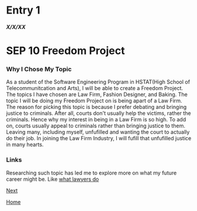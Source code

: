 # Entry 1
##### X/X/XX

<h1>SEP 10 Freedom Project</h1>
<h3> Why I Chose My Topic</h3>

<p>As a student of the Software Engineering Program in HSTAT(High School of Telecommunitcation and Arts), I will be able to create a Freedom Project. The topics I have chosen are Law Firm, Fashion Designer, and Baking. The topic I will be doing my Freedom Project on is being apart of a Law Firm. The reason for picking this topic is because I prefer debating and bringing justice to criminals. After all, courts don't usually help the victims, rather the criminals. Hence why my interest in being in a Law Firm is so high. To add on, courts usually appeal to criminals rather than bringing justice to them. Leaving many, including myself, unfufilled and wanting the court to actually do their job. In joining the Law Firm Industry, I will fufill that unfufilled justice in many hearts. </p>

<h3> Links </h3>

<p> Researching such topic has led me to explore more on what my future career might be. Like <a href="https://www.nalp.org/what_do_lawyers_do">what lawyers do</a> </p>

[Next](entry02.md)

[Home](../README.md)
